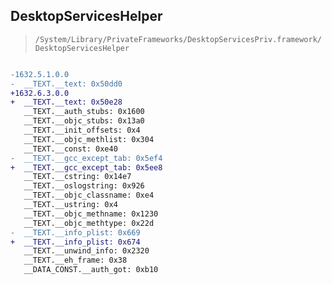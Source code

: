 ## DesktopServicesHelper

> `/System/Library/PrivateFrameworks/DesktopServicesPriv.framework/DesktopServicesHelper`

```diff

-1632.5.1.0.0
-  __TEXT.__text: 0x50dd0
+1632.6.3.0.0
+  __TEXT.__text: 0x50e28
   __TEXT.__auth_stubs: 0x1600
   __TEXT.__objc_stubs: 0x13a0
   __TEXT.__init_offsets: 0x4
   __TEXT.__objc_methlist: 0x304
   __TEXT.__const: 0xe40
-  __TEXT.__gcc_except_tab: 0x5ef4
+  __TEXT.__gcc_except_tab: 0x5ee8
   __TEXT.__cstring: 0x14e7
   __TEXT.__oslogstring: 0x926
   __TEXT.__objc_classname: 0xe4
   __TEXT.__ustring: 0x4
   __TEXT.__objc_methname: 0x1230
   __TEXT.__objc_methtype: 0x22d
-  __TEXT.__info_plist: 0x669
+  __TEXT.__info_plist: 0x674
   __TEXT.__unwind_info: 0x2320
   __TEXT.__eh_frame: 0x38
   __DATA_CONST.__auth_got: 0xb10

```
